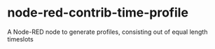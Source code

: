 # node-red-contrib-time-profile
A Node-RED node to generate profiles, consisting out of equal length timeslots
